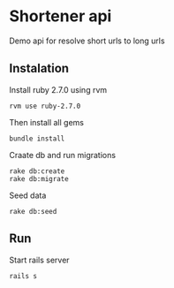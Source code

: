 # Shortener api

Demo api for resolve short urls to long urls 

## Instalation

Install ruby 2.7.0 using rvm

```rvm use ruby-2.7.0```


Then install all gems

```
bundle install
```

Craate db and run migrations

```
rake db:create
rake db:migrate
```

Seed data

```
rake db:seed
```

## Run

Start rails server


```
rails s
```
